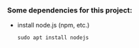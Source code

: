 ### Some dependencies for this project:

* install node.js (npm, etc.)

  `sudo apt install nodejs`
